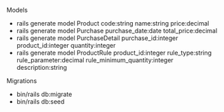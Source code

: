 
Models
- rails generate model Product code:string name:string price:decimal
- rails generate model Purchase purchase_date:date total_price:decimal
- rails generate model PurchaseDetail purchase_id:integer product_id:integer quantity:integer
- rails generate model ProductRule product_id:integer rule_type:string rule_parameter:decimal rule_minimum_quantity:integer description:string

Migrations
- bin/rails db:migrate
- bin/rails db:seed
